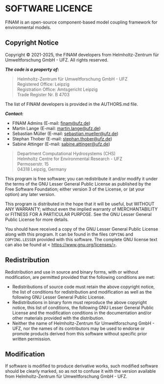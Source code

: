 # SOFTWARE LICENCE

FINAM is an open-source component-based model coupling framework for environmental models.

## Copyright Notice

Copyright © 2021-2025, the FINAM developers from Helmholtz-Zentrum für Umweltforschung GmbH - UFZ. All rights reserved.

***The code is a property of:***

> Helmholtz-Zentrum für Umweltforschung GmbH - UFZ<br/>
> Registered Office: Leipzig<br/>
> Registration Office: Amtsgericht Leipzig<br/>
> Trade Register Nr. B 4703<br/>

The list of FINAM developers is provided in the AUTHORS.md file.

***Contact:***

- FINAM Admins (E-mail: <finam@ufz.de>)
- Martin Lange (E-mail: <martin.lange@ufz.de>)
- Sebastian Müller (E-mail: <sebastian.mueller@ufz.de>)
- Stephan Thober (E-mail: <stephan.thober@ufz.de>)
- Sabine Attinger (E-mail: <sabine.attinger@ufz.de>)

> Department Computational Hydrosystems (CHS)<br/>
> Helmholtz Centre for Environmental Research - UFZ<br/>
> Permoserstr. 15<br/>
> 04318 Leipzig, Germany

This program is free software; you can redistribute it and/or modify it under the terms of the GNU Lesser General Public License as published by the Free Software Foundation; either version 3 of the License, or (at your option) any later version.

This program is distributed in the hope that it will be useful, but WITHOUT ANY WARRANTY; without even the implied warranty of MERCHANTABILITY or FITNESS FOR A PARTICULAR PURPOSE. See the GNU Lesser General Public License for more details.

You should have received a copy of the GNU Lesser General Public License along with this program.
It can be found in the files `COPYING` and `COPYING.LESSER` provided with this software.
The complete GNU license text can also be found at < https://www.gnu.org/licenses/>.

## Redistribution

Redistribution and use in source and binary forms, with or without modification, are permitted provided that the following conditions are met:
- Redistributions of source code must retain the above copyright notice, the list of conditions for redistribution and modification as well as the following GNU Lesser General Public License.
- Redistributions in binary form must reproduce the above copyright notice, this list of conditions, the following GNU Lesser General Public License and the modification conditions in the documentation and/or other materials provided with the distribution.
- Neither the name of Helmholtz-Zentrum für Umweltforschung GmbH - UFZ, nor the names of its contributors may be used to endorse or promote products derived from this software without specific prior written permission.

## Modification

If software is modified to produce derivative works, such modified software should be clearly marked, so as not to confuse it with the version available from Helmholtz-Zentrum für Umweltforschung GmbH - UFZ.
